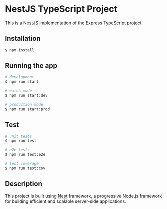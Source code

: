 # NestJS TypeScript Project

This is a NestJS implementation of the Express TypeScript project.

## Installation

```bash
$ npm install
```

## Running the app

```bash
# development
$ npm run start

# watch mode
$ npm run start:dev

# production mode
$ npm run start:prod
```

## Test

```bash
# unit tests
$ npm run test

# e2e tests
$ npm run test:e2e

# test coverage
$ npm run test:cov
```

## Description

This project is built using [Nest](https://github.com/nestjs/nest) framework, a progressive Node.js framework for building efficient and scalable server-side applications.